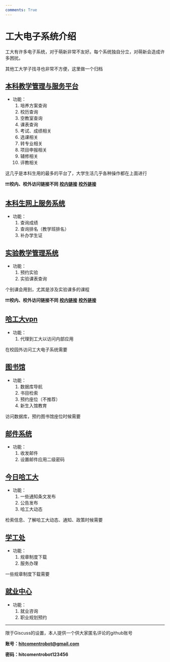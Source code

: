 ```yaml
---
comments: True
---
```


# **工大电子系统介绍**

工大有许多电子系统，对于萌新非常不友好。每个系统独自分立，对萌新会造成许多困扰。

其他工大学子找寻也非常不方便，这里做一个归档

## [**本科教学管理与服务平台**](http://jwts.hit.edu.cn/)
- 功能：
    1.  培养方案查询
    2.  校历查询
    3.  空教室查询
    4.  课表查询
    5.  考试、成绩相关
    6.  选课相关
    7.  转专业相关
    8.  项目申报相关
    9.  辅修相关
    10. 评教相关

这几乎是本科生用的最多的平台了，大学生活几乎各种操作都在上面进行

❗❗❗**校内、校外访问链接不同** [**校内链接**](http://jwts.hit.edu.cn/)       [**校外链接**](http://jwts-hit-edu-cn.ivpn.hit.edu.cn:1080/)

## [**本科生网上服务系统**](http://jwes.hit.edu.cn/)
- 功能：
    1.  查询成绩
    2.  查询排名（教学班排名）
    3.  补办学生证


## [**实验教学管理系统**](http://sjjx.hit.edu.cn/)
- 功能：
    1.  预约实验
    2.  实验课表查询

个别课会用到，尤其是涉及实验课多的课程

❗❗❗**校内、校外访问链接不同** [**校内链接**](http://sjjx.hit.edu.cn/)       [**校外链接**](http://sjjx-hit-edu-cn.ivpn.hit.edu.cn:1080/)

## [**哈工大vpn**](http://ivpn.hit.edu.cn/)
- 功能：
    1.  代理到工大以访问内部应用

在校园外访问工大电子系统需要

## [**图书馆**](https://lib.hit.edu.cn/)
- 功能：
    1.  数据库导航
    2.  书目检索
    3.  预约座位（不推荐）
    4.  新生入馆教育

访问数据库，预约图书馆座位时候需要

## [**邮件系统**](https://mail.hit.edu.cn/)
- 功能：
    1.  收发邮件
    2.  设置邮件应用二级密码

## [**今日哈工大**](https://today.hit.edu.cn/)
- 功能：
    1.  一些通知条文发布
    2.  公告发布
    3.  哈工大动态

检索信息、了解哈工大动态、通知、政策时候需要

## [**学工处**](https://xgb.hit.edu.cn/)
- 功能：
    1.  规章制度下载
    2.  服务办理

一些规章制度下载需要

## [**就业中心**](http://career.hit.edu.cn/)
- 功能：
    1.  就业咨询
    2.  职业规划预约


***

限于Giscuss的设置，本人提供一个供大家匿名评论的github账号

**账号：hitcomentrobot@gmail.com**

**密码：hitcomentrobot123456**